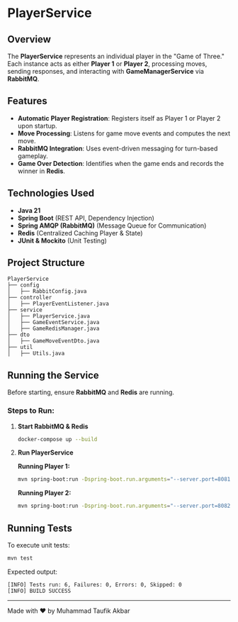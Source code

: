 # PlayerService

## Overview
The **PlayerService** represents an individual player in the "Game of Three." Each instance acts as either **Player 1** or **Player 2**, processing moves, sending responses, and interacting with **GameManagerService** via **RabbitMQ**.

## Features
- **Automatic Player Registration**: Registers itself as Player 1 or Player 2 upon startup.
- **Move Processing**: Listens for game move events and computes the next move.
- **RabbitMQ Integration**: Uses event-driven messaging for turn-based gameplay.
- **Game Over Detection**: Identifies when the game ends and records the winner in **Redis**.

## Technologies Used
- **Java 21**
- **Spring Boot** (REST API, Dependency Injection)
- **Spring AMQP (RabbitMQ)** (Message Queue for Communication)
- **Redis** (Centralized Caching Player & State)
- **JUnit & Mockito** (Unit Testing)

## Project Structure
```
PlayerService
├── config
│   ├── RabbitConfig.java
├── controller
│   ├── PlayerEventListener.java
├── service
│   ├── PlayerService.java
│   ├── GameEventService.java
│   ├── GameRedisManager.java
├── dto
│   ├── GameMoveEventDto.java
├── util
│   ├── Utils.java
```

## Running the Service
Before starting, ensure **RabbitMQ** and **Redis** are running.

### Steps to Run:
1. **Start RabbitMQ & Redis**
   ```sh
   docker-compose up --build
   ```
2. **Run PlayerService**

   **Running Player 1:**
   ```sh
   mvn spring-boot:run -Dspring-boot.run.arguments="--server.port=8081"
   ```

   **Running Player 2:**
   ```sh
   mvn spring-boot:run -Dspring-boot.run.arguments="--server.port=8082"
   ```

## Running Tests
To execute unit tests:
```sh
mvn test
```
Expected output:
```
[INFO] Tests run: 6, Failures: 0, Errors: 0, Skipped: 0
[INFO] BUILD SUCCESS
```

---
Made with ❤️ by Muhammad Taufik Akbar